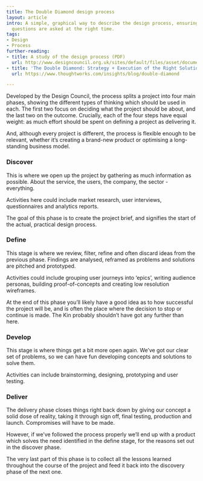 ```yaml
---
title: The Double Diamond design process
layout: article
intro: A simple, graphical way to describe the design process, ensuring the right
  questions are asked at the right time.
tags:
- Design
- Process
further-reading:
- title: A study of the design process (PDF)
  url: http://www.designcouncil.org.uk/sites/default/files/asset/document/ElevenLessons_Design_Council%20(2).pdf
- title: 'The Double Diamond: Strategy + Execution of the Right Solution'
  url: https://www.thoughtworks.com/insights/blog/double-diamond

---
```

Developed by the Design Council, the process splits a project into four main phases, showing the different types of thinking which should be used in each. The first two focus on deciding what the project should be about, and the last two on the outcome. Crucially, each of the four steps have equal weight: as much effort should be spent on defining a project as delivering it.

And, although every project is different, the process is flexible enough to be relevant, whether it’s creating a brand-new product or optimising a long-standing business model.

### Discover

This is where we open up the project by gathering as much information as possible. About the service, the users, the company, the sector - everything.

Activities here could include market research, user interviews, questionnaires and analytics reports.

The goal of this phase is to create the project brief, and signifies the start of the actual, practical design process.

### Define

This stage is where we review, filter, refine and often discard ideas from the previous phase. Findings are analysed, reframed as problems and solutions are pitched and prototyped.

Activities could include grouping user journeys into ‘epics’, writing audience personas, building proof-of-concepts and creating low resolution wireframes.

At the end of this phase you’ll likely have a good idea as to how successful the project will be, and is often the place where the decision to stop or continue is made. The Kin probably shouldn’t have got any further than here.

### Develop

This stage is where things get a bit more open again. We’ve got our clear set of problems, so we can have fun developing concepts and solutions to solve them.

Activities can include brainstorming, designing, prototyping and user testing.

### Deliver

The delivery phase closes things right back down by giving our concept a solid dose of reality, taking it through sign off, final testing, production and launch. Compromises will have to be made.

However, if we’ve followed the process properly we’ll end up with a product which solves the need identified in the define stage, for the reasons set out in the discover phase.

The very last part of this phase is to collect all the lessons learned throughout the course of the project and feed it back into the discovery phase of the next one.